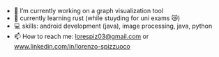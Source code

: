 
- 🔭 I’m currently working on a graph visualization tool 
- 🌱 currently learning rust (while stuyding for uni exams 😿)
- 💻 skills: android development (java), image processing, java, python 
- 📫 How to reach me: lorespiz03@gmail.com or www.linkedin.com/in/lorenzo-spizzuoco
